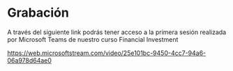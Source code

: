 # Grabación

A través del siguiente link podrás tener acceso a la primera sesión realizada por Microsoft Teams de nuestro curso Financial Investment

https://web.microsoftstream.com/video/25e101bc-9450-4cc7-94a6-06a978d64ae0

